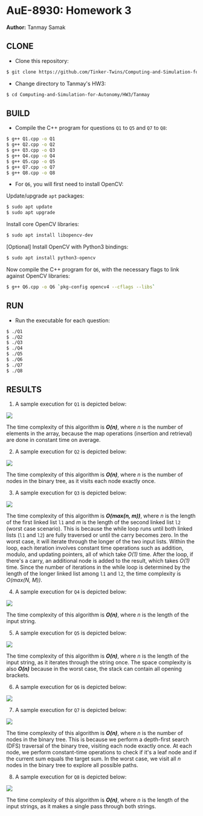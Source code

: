 # AuE-8930: Homework 3
**Author:** Tanmay Samak

## CLONE

- Clone this repository:
```bash
$ git clone https://github.com/Tinker-Twins/Computing-and-Simulation-for-Autonomy.git
```

- Change directory to Tanmay's HW3:
```bash
$ cd Computing-and-Simulation-for-Autonomy/HW3/Tanmay
```

## BUILD

- Compile the C++ program for questions `Q1` to `Q5` and `Q7` to `Q8`:
```bash
$ g++ Q1.cpp -o Q1
$ g++ Q2.cpp -o Q2
$ g++ Q3.cpp -o Q3
$ g++ Q4.cpp -o Q4
$ g++ Q5.cpp -o Q5
$ g++ Q7.cpp -o Q7
$ g++ Q8.cpp -o Q8
```

-  For `Q6`, you will first need to install OpenCV:

Update/upgrade `apt` packages:
```bash
$ sudo apt update
$ sudo apt upgrade
```

Install core OpenCV libraries:
```bash
$ sudo apt install libopencv-dev
```

[Optional] Install OpenCV with Python3 bindings:

```bash
$ sudo apt install python3-opencv
```

Now compile the C++ program for `Q6`, with the necessary flags to link against OpenCV libraries:
```bash
$ g++ Q6.cpp -o Q6 `pkg-config opencv4 --cflags --libs`
```

## RUN

- Run the executable for each question:
```bash
$ ./Q1
$ ./Q2
$ ./Q3
$ ./Q4
$ ./Q5
$ ./Q6
$ ./Q7
$ ./Q8
```

## RESULTS

1. A sample execution for `Q1` is depicted below:

![](Q1.png)

The time complexity of this algorithm is ***O(n)***, where *n* is the number of elements in the array, because the map operations (insertion and retrieval) are done in constant time on average.

2. A sample execution for `Q2` is depicted below:

![](Q2.png)

The time complexity of this algorithm is ***O(n)***, where *n* is the number of nodes in the binary tree, as it visits each node exactly once.

3. A sample execution for `Q3` is depicted below:

![](Q3.png)

The time complexity of this algorithm is ***O(max(n, m))***, where *n* is the length of the first linked list `l1` and *m* is the length of the second linked list `l2` (worst case scenario). This is because the while loop runs until both linked lists (`l1` and `l2`) are fully traversed or until the carry becomes zero. In the worst case, it will iterate through the longer of the two input lists. Within the loop, each iteration involves constant time operations such as addition, modulo, and updating pointers, all of which take *O(1)* time. After the loop, if there's a carry, an additional node is added to the result, which takes *O(1)* time. Since the number of iterations in the while loop is determined by the length of the longer linked list among `l1` and `l2`, the time complexity is *O(max(N, M))*.

4. A sample execution for `Q4` is depicted below:

![](Q4.png)

The time complexity of this algorithm is ***O(n)***, where *n* is the length of the input string.

5. A sample execution for `Q5` is depicted below:

![](Q5.png)

The time complexity of this algorithm is ***O(n)***, where *n* is the length of the input string, as it iterates through the string once. The space complexity is also ***O(n)*** because in the worst case, the stack can contain all opening brackets.

6. A sample execution for `Q6` is depicted below:

![](Q6.png)

7. A sample execution for `Q7` is depicted below:

![](Q7.png)

The time complexity of this algorithm is ***O(n)***, where *n* is the number of nodes in the binary tree. This is because we perform a depth-first search (DFS) traversal of the binary tree, visiting each node exactly once. At each node, we perform constant-time operations to check if it's a leaf node and if the current sum equals the target sum. In the worst case, we visit all *n* nodes in the binary tree to explore all possible paths.

8. A sample execution for `Q8` is depicted below:

![](Q8.png)

The time complexity of this algorithm is ***O(n)***, where *n* is the length of the input strings, as it makes a single pass through both strings.
